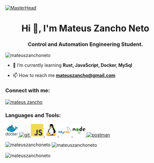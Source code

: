 [![MasterHead](https://user-images.githubusercontent.com/74038190/225813708-98b745f2-7d22-48cf-9150-083f1b00d6c9.gif)](https://rishavchanda.io)
<h1 align="center">Hi 👋, I'm Mateus Zancho Neto</h1>
<h3 align="center">Control and Automation Engineering Student.</h3>

<p align="left"> <img src="https://komarev.com/ghpvc/?username=mateuszanchoneto&label=Profile%20views&color=0e75b6&style=flat" alt="mateuszanchoneto" /> </p>

- 🌱 I’m currently learning **Rust, JavaScript, Docker, MySql**

- 📫 How to reach me **mateuszancho@gmail.com**

<h3 align="left">Connect with me:</h3>
<p align="left">
<a href="https://www.linkedin.com/in/mateus-zancho-b9b15a286/" target="blank"><img align="center" src="https://raw.githubusercontent.com/rahuldkjain/github-profile-readme-generator/master/src/images/icons/Social/linked-in-alt.svg" alt="mateus zancho" height="30" width="40" /></a>
</p>

<h3 align="left">Languages and Tools:</h3>
<p align="left"> <a href="https://www.docker.com/" target="_blank" rel="noreferrer"> <img src="https://raw.githubusercontent.com/devicons/devicon/master/icons/docker/docker-original-wordmark.svg" alt="docker" width="40" height="40"/> </a> <a href="https://git-scm.com/" target="_blank" rel="noreferrer"> <img src="https://www.vectorlogo.zone/logos/git-scm/git-scm-icon.svg" alt="git" width="40" height="40"/> </a> <a href="https://developer.mozilla.org/en-US/docs/Web/JavaScript" target="_blank" rel="noreferrer"> <img src="https://raw.githubusercontent.com/devicons/devicon/master/icons/javascript/javascript-original.svg" alt="javascript" width="40" height="40"/> </a> <a href="https://www.linux.org/" target="_blank" rel="noreferrer"> <img src="https://raw.githubusercontent.com/devicons/devicon/master/icons/linux/linux-original.svg" alt="linux" width="40" height="40"/> </a> <a href="https://www.mysql.com/" target="_blank" rel="noreferrer"> <img src="https://raw.githubusercontent.com/devicons/devicon/master/icons/mysql/mysql-original-wordmark.svg" alt="mysql" width="40" height="40"/> </a> <a href="https://nodejs.org" target="_blank" rel="noreferrer"> <img src="https://raw.githubusercontent.com/devicons/devicon/master/icons/nodejs/nodejs-original-wordmark.svg" alt="nodejs" width="40" height="40"/> </a> <a href="https://postman.com" target="_blank" rel="noreferrer"> <img src="https://www.vectorlogo.zone/logos/getpostman/getpostman-icon.svg" alt="postman" width="40" height="40"/> </a> </p>

<p><img align="left" src="https://github-readme-stats.vercel.app/api/top-langs?username=mateuszanchoneto&show_icons=true&locale=en&layout=compact" alt="mateuszanchoneto" /></p>

<p>&nbsp;<img align="center" src="https://github-readme-stats.vercel.app/api?username=mateuszanchoneto&show_icons=true&locale=en" alt="mateuszanchoneto" /></p>

<p><img align="center" src="https://github-readme-streak-stats.herokuapp.com/?user=mateuszanchoneto&" alt="mateuszanchoneto" /></p>
